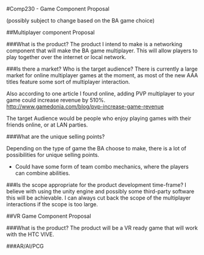 #Comp230 - Game Component Proposal

(possibly subject to change based on the BA game choice)

##Multiplayer component Proposal 

###What is the product?
The product I intend to make is a networking component that will make the BA game multiplayer.
This will allow players to play together over the internet or local network.

###Is there a market? Who is the target audience?
There is currently a large market for online multiplayer games at the moment, as most of the new AAA titles feature some sort of multiplayer interaction. 

Also according to one article I found online, adding PVP multiplayer to your game could increase revenue by 510%.
http://www.gamedonia.com/blog/pvp-increase-game-revenue

The target Audience would be people who enjoy playing games with their friends online, or at LAN parties.

###What are the unique selling points?

Depending on the type of game the BA choose to make, there is a lot of possibilities for unique selling points.

* Could have some form of team combo mechanics, where the players can combine abilities.


###Is the scope appropriate for the product development time-frame?
I believe with using the unity engine and possibly some third-party software this will be achievable. I can always cut back the scope of the multiplayer interactions if the scope is too large. 


##VR Game Component Proposal

###What is the product?
The product will be a VR ready game that will work with the HTC VIVE.

###AR/AI/PCG
